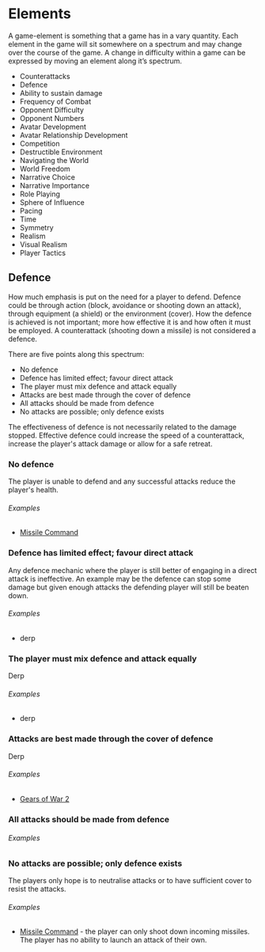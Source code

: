 # Elements
A game-element is something that a game has in a vary quantity. Each element in the game will sit somewhere on a spectrum and may change over the course of the game. A change in difficulty within a game can be expressed by moving an element along it’s spectrum.

- Counterattacks
- Defence
- Ability to sustain damage
- Frequency of Combat
- Opponent Difficulty
- Opponent Numbers
- Avatar Development
- Avatar Relationship Development
- Competition
- Destructible Environment
- Navigating the World
- World Freedom
- Narrative Choice
- Narrative Importance
- Role Playing
- Sphere of Influence
- Pacing
- Time
- Symmetry
- Realism
- Visual Realism
- Player Tactics


## Defence
How much emphasis is put on the need for a player to defend. Defence could be through action (block, avoidance or shooting down an attack), through equipment (a shield) or the environment (cover). How the defence is achieved is not important; more how effective it is and how often it must be employed. A counterattack (shooting down a missile) is not considered a defence.

There are five points along this spectrum:

- No defence
- Defence has limited effect; favour direct attack
- The player must mix defence and attack equally
- Attacks are best made through the cover of defence
- All attacks should be made from defence
- No attacks are possible; only defence exists

The effectiveness of defence is not necessarily related to the damage stopped. Effective defence could increase the speed of a counterattack, increase the player's attack damage or allow for a safe retreat.

### No defence
The player is unable to defend and any successful attacks reduce the player's health.

###### Examples
- [Missile Command](/games/missile-command)

### Defence has limited effect; favour direct attack
Any defence mechanic where the player is still better of engaging in a direct attack is ineffective. An example may be the defence can stop some damage but given enough attacks the defending player will still be beaten down.  

###### Examples
- derp

### The player must mix defence and attack equally
Derp
###### Examples
- derp

### Attacks are best made through the cover of defence
Derp
###### Examples
- [Gears of War 2](/games/gears-of-war-2)

### All attacks should be made from defence

###### Examples

### No attacks are possible; only defence exists
The players only hope is to neutralise attacks or to have sufficient cover to resist the attacks.

###### Examples
- [Missile Command](/games/missile-command) - the player can only shoot down incoming missiles. The player has no ability to launch an attack of their own.
